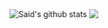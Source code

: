 <a><img align="center" src="https://github-readme-stats.vercel.app/api?username=proton-bit&show_icons=true&include_all_commits=true&bg_color=30,0ff1ce,904e95&title_color=fff&text_color=fff&hide_border=true" alt="Said's github stats" /></a> <a><img align="center" src="https://github-readme-stats.vercel.app/api/top-langs/?username=proton-bit&theme=radical&hide_border=true" /></a> 
